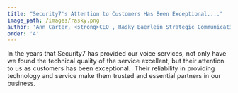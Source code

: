 ```yaml
---
title: "Security7's Attention to Customers Has Been Exceptional...."
image_path: /images/rasky.png
author: 'Ann Carter, <strong>CEO , Rasky Baerlein Strategic Communications</strong>'
order: '4'
---
```



In the years that Security7 has provided our voice services, not only have we found the technical quality of the service excellent, but their attention to us as customers has been exceptional.  Their reliability in providing technology and service make them trusted and essential partners in our business.